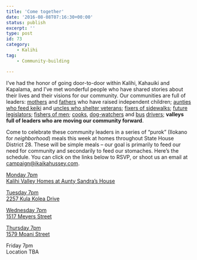 ```yaml
---
title: 'Come together'
date: '2016-08-08T07:16:30+00:00'
status: publish
excerpt: ''
type: post
id: 73
category:
    - Kalihi
tag:
    - Community-building

---
```

I’ve had the honor of going door-to-door within Kalihi, Kahauiki and Kapalama, and I’ve met wonderful people who have shared stories about their lives and their visions for our community. Our communities are full of leaders: [mothers](https://www.facebook.com/photo.php?fbid=10153596011577484&set=t.523257483&type=3&theater) and [fathers](https://www.facebook.com/photo.php?fbid=10153628674362484&set=t.523257483&type=3&theater) who have raised independent children; [aunties who feed keiki](https://www.facebook.com/photo.php?fbid=10153635298742484&set=a.10152102124612484.1073741828.523257483&type=3&theater) and [uncles who shelter veterans](https://www.facebook.com/photo.php?fbid=10153559152477484&set=a.10152102124612484.1073741828.523257483&type=3&theater); [fixers of sidewalks](https://www.facebook.com/photo.php?fbid=10153598260827484&set=t.523257483&type=3&theater); [future](https://www.facebook.com/photo.php?fbid=10153575832392484&set=pb.523257483.-2207520000.1470639245.&type=3&theater) [legislators](https://www.facebook.com/photo.php?fbid=10153572832347484&set=pb.523257483.-2207520000.1470639656.&type=3&theater); [fishers of men](https://www.facebook.com/photo.php?fbid=10153572848502484&set=t.523257483&type=3&theater); [cooks](https://www.facebook.com/photo.php?fbid=10153598283682484&set=pb.523257483.-2207520000.1470639244.&type=3&theater), [dog-watchers](https://www.facebook.com/photo.php?fbid=10153636583352484&set=pb.523257483.-2207520000.1470639242.&type=3&theater) and [bus](https://www.facebook.com/photo.php?fbid=10153625190942484&set=pb.523257483.-2207520000.1470639655.&type=3&theater) [drivers](https://www.facebook.com/photo.php?fbid=10153635305837484&set=pb.523257483.-2207520000.1470639655.&type=3&theater); **valleys full of leaders who are moving our community forward**.

Come to celebrate these community leaders in a series of “purok” (Ilokano for *neighborhood*) meals this week at homes throughout State House District 28. These will be simple meals – our goal is primarily to feed our need for community and secondarily to feed our stomaches. Here’s the schedule. You can click on the links below to RSVP, or shoot us an email at campaign@ikaikahussey.com.

[Monday 7pm  
Kalihi Valley Homes at Aunty Sandra’s House](https://www.facebook.com/events/1554428284867145/)

[Tuesday 7pm  
2257 Kula Kolea Drive](https://www.facebook.com/events/673325372818416/)

[Wednesday 7pm  
1517 Meyers Street](https://www.facebook.com/events/137496120022378/)

[Thursday 7pm  
1579 Moani Street](https://www.facebook.com/events/559425604237301/)

Friday 7pm   
Location TBA